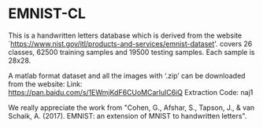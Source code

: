 # EMNIST-CL
This is a handwritten letters database which is derived from the website `https://www.nist.gov/itl/products-and-services/emnist-dataset'.  covers 26 classes, 62500 training samples and 19500 testing samples. Each sample is 28x28.


A matlab format dataset and all the images with ‘.zip’  can be downloaded from the website:
Link: https://pan.baidu.com/s/1EWmjKdF6CUoMCarlulC6iQ   Extraction Code: naj1 


We  really appreciate the work from "Cohen, G., Afshar, S., Tapson, J., & van Schaik, A. (2017). EMNIST: an extension of MNIST to handwritten letters".
